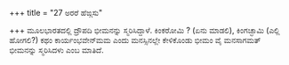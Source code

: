 +++
title = "27 ಅರರೆ ಹೆಙ್ಗಸು"

+++
ಮೂಲಭಾರತದಲ್ಲಿ ದ್ರೌಪದಿ ಭೀಮನನ್ನು ಸ್ಮರಿಸಿದ್ದಾಳೆ. ಕಿಂಕರೋಮಿ ? (ಏನು ಮಾಡಲಿ), ಕಿಂಗಚ್ಛಾಮಿ (ಎಲ್ಲಿ ಹೋಗಲಿ?) ಕಥಂ ಕಾರ್ಯಂಭವೇನ್‍ಮಮ ಎಂದು ಮನಸ್ಸಿನಲ್ಲೇ ಕೇಳಿಕೊಂಡು ಭೀಮಂ ವೈ ಮನಸಾಗಮತ್ ಭೀಮನನ್ನು ಸ್ಮರಿಸಿದಳು ಎಂಬ ಮಾತಿದೆ.